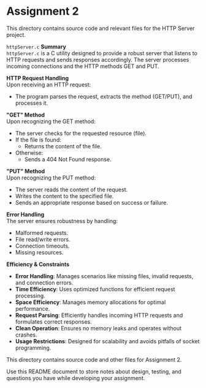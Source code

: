 # Assignment 2

This directory contains source code and relevant files for the HTTP Server project.

`httpServer.c` **Summary**  
`httpServer.c` is a C utility designed to provide a robust server that listens to HTTP requests and sends responses accordingly. The server processes incoming connections and the HTTP methods GET and PUT.

**HTTP Request Handling**  
Upon receiving an HTTP request:

- The program parses the request, extracts the method (GET/PUT), and processes it.
  
**"GET" Method**  
Upon recognizing the GET method:
  
- The server checks for the requested resource (file).
- If the file is found:
  - Returns the content of the file.
- Otherwise:
  - Sends a 404 Not Found response.
  
**"PUT" Method**  
Upon recognizing the PUT method:

- The server reads the content of the request.
- Writes the content to the specified file.
- Sends an appropriate response based on success or failure.

**Error Handling**  
The server ensures robustness by handling:

- Malformed requests.
- File read/write errors.
- Connection timeouts.
- Missing resources.

**Efficiency & Constraints**  

- **Error Handling**: Manages scenarios like missing files, invalid requests, and connection errors.
- **Time Efficiency**: Uses optimized functions for efficient request processing.
- **Space Efficiency**: Manages memory allocations for optimal performance.
- **Request Parsing**: Efficiently handles incoming HTTP requests and formulates correct responses.
- **Clean Operation**: Ensures no memory leaks and operates without crashes.
- **Usage Restrictions**: Designed for scalability and avoids pitfalls of socket programming.


This directory contains source code and other files for Assignment 2.

Use this README document to store notes about design, testing, and
questions you have while developing your assignment.

